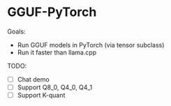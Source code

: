 # GGUF-PyTorch

Goals:
- Run GGUF models in PyTorch (via tensor subclass)
- Run it faster than llama.cpp

TODO:
- [ ] Chat demo
- [ ] Support Q8_0, Q4_0, Q4_1
- [ ] Support K-quant
